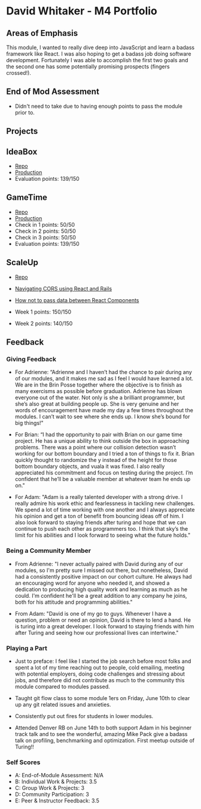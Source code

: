 # David Whitaker - M4 Portfolio

## Areas of Emphasis
This module, I wanted to really dive deep into JavaScript and learn a badass framework like React.  I was also hoping to get a badass job doing software development.  Fortunately I was able to accomplish the first two goals and the second one has some potentially promising prospects (fingers crossed!).

## End of Mod Assessment
- Didn't need to take due to having enough points to pass the module prior to.

## Projects

## IdeaBox
- [Repo](https://github.com/damwhit/revenge_of_idea_box)
- [Production](http://whittyidea.herokuapp.com/)
- Evaluation points: 139/150

## GameTime
- [Repo](https://github.com/damwhit/helicopter-time)
- [Production](http://damwhit.github.io/helicopter-time)
- Check in 1 points: 50/50
- Check in 2 points: 50/50
- Check in 3 points: 50/50
- Evaluation points: 139/150

## ScaleUp
- [Repo](https://github.com/damwhit/harvest-helper-react)
- [Navigating CORS using React and Rails](https://medium.com/@damwhitaker/navigating-cors-using-react-and-rails-a58b4aee4733#.b1fbl2qtq)
- [How not to pass data between React Components](https://medium.com/@damwhitaker/how-not-to-pass-data-between-react-components-b9df64a47d5a#.e2h7cugna)

- Week 1 points: 150/150
- Week 2 points: 140/150

## Feedback

### Giving Feedback
- For Adrienne: “Adrienne and I haven’t had the chance to pair during any of our modules, and it makes me sad as I feel I would have learned a lot.  We are in the Brin Posse together where the objective is to finish as many exercisms as possible before graduation.  Adrienne has blown everyone out of the water.  Not only is she a brilliant programmer, but she’s also great at building people up.  She is very genuine and her words of encouragement have made my day a few times throughout the modules.  I can’t wait to see where she ends up.  I know she’s bound for big things!"

- For Brian: “I had the opportunity to pair with Brian on our game time project.  He has a unique ability to think outside the box in approaching problems.  There was a point where our collision detection wasn’t working for our bottom boundary and I tried a ton of things to fix it.  Brian quickly thought to randomize the y instead of the height for those bottom boundary objects, and vuala it was fixed.  I also really appreciated his commitment and focus on testing during the project.  I’m confident that he’ll be a valuable member at whatever team he ends up on."

- For Adam: "Adam is a really talented developer with a strong drive.  I really admire his work ethic and fearlessness in tackling new challenges.  We spend a lot of time working with one another and I always appreciate his opinion and get a ton of benefit from bouncing ideas off of him.  I also look forward to staying friends after turing and hope that we can continue to push each other as programmers too.  I think that sky’s the limit for his abilities and I look forward to seeing what the future holds."

### Being a Community Member
- From Adrienne: "I never actually paired with David during any of our modules, so I'm pretty sure I missed out there, but nonetheless, David had a consistently positive impact on our cohort culture. He always had an encouraging word for anyone who needed it, and showed a dedication to producing high quality work and learning as much as he could. I'm confident he'll be a great addition to any company he joins, both for his attitude and programming abilities."

-  From Adam: "David is one of my go to guys. Whenever I have a question, problem or need an opinion, David is there to lend a hand. He is turing into a great developer. I look forward to staying friends with him after Turing and seeing how our professional lives can intertwine."

### Playing a Part
- Just to preface: I feel like I started the job search before most folks and spent a lot of my time reaching out to people, cold emailing, meeting with potential employers, doing code challenges and stressing about jobs, and therefore did not contribute as much to the community this module compared to modules passed.

- Taught git flow class to some module 1ers on Friday, June 10th to clear up any git related issues and anxieties.

- Consistently put out fires for students in lower modules.

- Attended Denver RB on June 14th to both support Adam in his beginner track talk and to see the wonderful, amazing Mike Pack give a badass talk on profiling, benchmarking and optimization.  First meetup outside of Turing!!

### Self Scores

* A: End-of-Module Assessment: N/A
* B: Individual Work & Projects: 3.5
* C: Group Work & Projects: 3
* D: Community Participation: 3
* E: Peer & Instructor Feedback: 3.5
